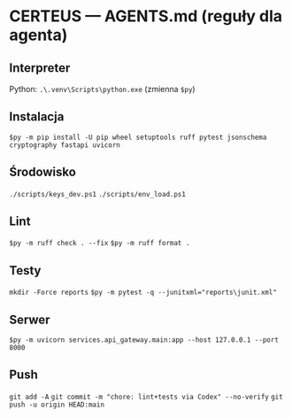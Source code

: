 # CERTEUS — AGENTS.md (reguły dla agenta)

## Interpreter
Python: `.\.venv\Scripts\python.exe` (zmienna `$py`)

## Instalacja
`$py -m pip install -U pip wheel setuptools ruff pytest jsonschema cryptography fastapi uvicorn`

## Środowisko
`./scripts/keys_dev.ps1`
`./scripts/env_load.ps1`

## Lint
`$py -m ruff check . --fix`
`$py -m ruff format .`

## Testy
`mkdir -Force reports`
`$py -m pytest -q --junitxml="reports\junit.xml"`

## Serwer
`$py -m uvicorn services.api_gateway.main:app --host 127.0.0.1 --port 8000`

## Push
`git add -A`
`git commit -m "chore: lint+tests via Codex" --no-verify`
`git push -u origin HEAD:main`


